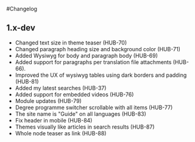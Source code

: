 #Changelog

## 1.x-dev

* Changed text size in theme teaser (HUB-70)
* Changed paragraph heading size and background color (HUB-71)
* Added Wysiwyg for body and paragraph body (HUB-69)
* Added support for paragraphs per translation file attachments (HUB-66).
* Improved the UX of wysiwyg tables using dark borders and padding (HUB-81)
* Added my latest searches (HUB-37)
* Added support for embedded videos (HUB-76)
* Module updates (HUB-79)
* Degree programme switcher scrollable with all items (HUB-77)
* The site name is "Guide" on all languages (HUB-83)
* Fix header in mobile (HUB-84)
* Themes visually like articles in search results (HUB-87)
* Whole node teaser as link (HUB-88)